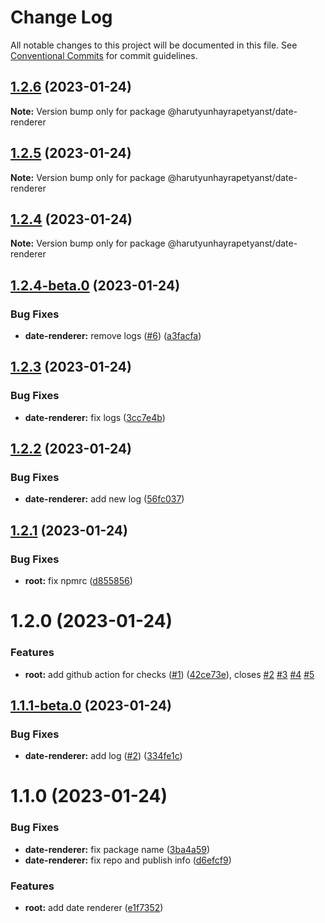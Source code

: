 # Change Log

All notable changes to this project will be documented in this file.
See [Conventional Commits](https://conventionalcommits.org) for commit guidelines.

## [1.2.6](https://github.com/harutyunhayrapetyanst/monorepo-cicd/compare/@harutyunhayrapetyanst/date-renderer@1.2.5...@harutyunhayrapetyanst/date-renderer@1.2.6) (2023-01-24)

**Note:** Version bump only for package @harutyunhayrapetyanst/date-renderer





## [1.2.5](https://github.com/harutyunhayrapetyanst/monorepo-cicd/compare/@harutyunhayrapetyanst/date-renderer@1.2.4...@harutyunhayrapetyanst/date-renderer@1.2.5) (2023-01-24)

**Note:** Version bump only for package @harutyunhayrapetyanst/date-renderer





## [1.2.4](https://github.com/harutyunhayrapetyanst/monorepo-cicd/compare/@harutyunhayrapetyanst/date-renderer@1.2.3...@harutyunhayrapetyanst/date-renderer@1.2.4) (2023-01-24)

**Note:** Version bump only for package @harutyunhayrapetyanst/date-renderer





## [1.2.4-beta.0](https://github.com/harutyunhayrapetyanst/monorepo-cicd/compare/@harutyunhayrapetyanst/date-renderer@1.2.3...@harutyunhayrapetyanst/date-renderer@1.2.4-beta.0) (2023-01-24)


### Bug Fixes

* **date-renderer:** remove logs ([#6](https://github.com/harutyunhayrapetyanst/monorepo-cicd/issues/6)) ([a3facfa](https://github.com/harutyunhayrapetyanst/monorepo-cicd/commit/a3facfa8c5f3887c194c5d442fd5a713914812a5))





## [1.2.3](https://github.com/harutyunhayrapetyanst/monorepo-cicd/compare/@harutyunhayrapetyanst/date-renderer@1.2.2...@harutyunhayrapetyanst/date-renderer@1.2.3) (2023-01-24)


### Bug Fixes

* **date-renderer:** fix logs ([3cc7e4b](https://github.com/harutyunhayrapetyanst/monorepo-cicd/commit/3cc7e4be42401637bfdf65ddd9cfae2563bbf24d))





## [1.2.2](https://github.com/harutyunhayrapetyanst/monorepo-cicd/compare/@harutyunhayrapetyanst/date-renderer@1.2.1...@harutyunhayrapetyanst/date-renderer@1.2.2) (2023-01-24)


### Bug Fixes

* **date-renderer:** add new log ([56fc037](https://github.com/harutyunhayrapetyanst/monorepo-cicd/commit/56fc0372584cab21e3284200d5bc94ae4e2646ec))





## [1.2.1](https://github.com/harutyunhayrapetyanst/monorepo-cicd/compare/@harutyunhayrapetyanst/date-renderer@1.2.0...@harutyunhayrapetyanst/date-renderer@1.2.1) (2023-01-24)


### Bug Fixes

* **root:** fix npmrc ([d855856](https://github.com/harutyunhayrapetyanst/monorepo-cicd/commit/d8558563e49be7d20d5b4bd22ea334614cb2b19a))





# 1.2.0 (2023-01-24)


### Features

* **root:** add github action for checks ([#1](https://github.com/harutyunhayrapetyanst/monorepo-cicd/issues/1)) ([42ce73e](https://github.com/harutyunhayrapetyanst/monorepo-cicd/commit/42ce73e2303d745eeca65c24094f63c8abf9e7ef)), closes [#2](https://github.com/harutyunhayrapetyanst/monorepo-cicd/issues/2) [#3](https://github.com/harutyunhayrapetyanst/monorepo-cicd/issues/3) [#4](https://github.com/harutyunhayrapetyanst/monorepo-cicd/issues/4) [#5](https://github.com/harutyunhayrapetyanst/monorepo-cicd/issues/5)





## [1.1.1-beta.0](https://github.com/harutyunhayrapetyanst/monorepo-cicd/compare/@harutyunhayrapetyanst/date-renderer@1.1.0...@harutyunhayrapetyanst/date-renderer@1.1.1-beta.0) (2023-01-24)


### Bug Fixes

* **date-renderer:** add log ([#2](https://github.com/harutyunhayrapetyanst/monorepo-cicd/issues/2)) ([334fe1c](https://github.com/harutyunhayrapetyanst/monorepo-cicd/commit/334fe1cdb808d2bc8ebfaac760971543e3d441fb))





# 1.1.0 (2023-01-24)


### Bug Fixes

* **date-renderer:** fix package name ([3ba4a59](https://github.com/harutyunhayrapetyanst/monorepo-cicd/commit/3ba4a59bc9e206e82dd3d5eb34b8250232d67113))
* **date-renderer:** fix repo and publish info ([d6efcf9](https://github.com/harutyunhayrapetyanst/monorepo-cicd/commit/d6efcf9fba4a748fd745fa50fe196e14f13328f6))


### Features

* **root:** add date renderer ([e1f7352](https://github.com/harutyunhayrapetyanst/monorepo-cicd/commit/e1f7352283d0562810ee2bcd43f75355855055a3))
